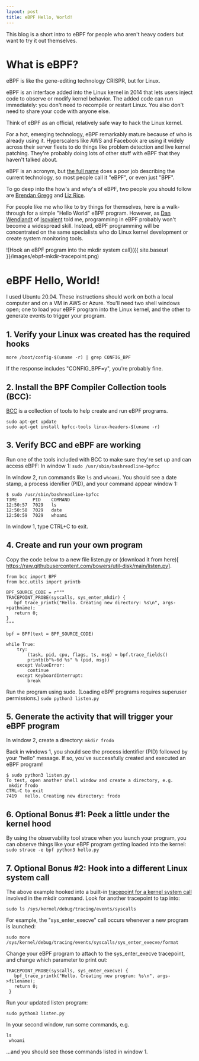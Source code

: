 ```yaml
---
layout: post
title: eBPF Hello, World!
---
```

This blog is a short intro to eBPF for people who aren't heavy coders but want to try it out themselves.

# What is eBPF?
eBPF is like the gene-editing technology CRISPR, but for Linux.
 
eBPF is an interface added into the Linux kernel in 2014 that lets users inject code to observe or modify kernel behavior. The added code can run immediately: you don't need to recompile or restart Linux. You also don't need to share your code with anyone else. 

Think of eBPF as an official, relatively safe way to hack the Linux kernel.

For a hot, emerging technology, eBPF remarkably mature because of who is already using it. Hyperscalers like AWS and Facebook are using it widely across their server fleets to do things like problem detection and live kernel patching. They're probably doing lots of other stuff with eBPF that they haven't talked about.

eBPF is an acronym, but [the full name](https://en.wikipedia.org/wiki/Berkeley_Packet_Filter) does a poor job describing the current technology, so most people call it "eBPF", or even just "BPF".

To go deep into the how's and why's of eBPF, two people you should follow are
[Brendan Gregg](https://www.brendangregg.com/blog/2019-01-01/learn-ebpf-tracing.html) and [Liz Rice](https://thenewstack.io/liz-rice-following-the-superpower-promise-of-ebpf/).

For people like me who like to try things for themselves, here is a walk-through for a simple "Hello World" eBPF program. However, as [Dan Wendlandt](https://twitter.com/danwendlandt) of [Isovalent](https://isovalent.com/) told me, programming in eBPF probably won't become a widespread skill. Instead, eBPF programming will be concentrated on the same specialists who do Linux kernel development or create system monitoring tools.

![Hook an eBPF program into the mkdir system call]({{ site.baseurl }}/images/ebpf-mkdir-tracepoint.png)

# eBPF Hello, World!

I used Ubuntu 20.04. These instructions should work on both a local computer and on a VM in AWS or Azure. You'll need two shell windows open; one to load your eBPF program into the Linux kernel, and the other to generate events to trigger your program.

## 1. Verify your Linux was created has the required hooks
```more /boot/config-$(uname -r) | grep CONFIG_BPF```

If the response includes "CONFIG_BPF=y", you're probably fine.

## 2. Install the BPF Compiler Collection tools (BCC):
[BCC](https://github.com/iovisor/bcc) is a collection of tools to help create and run eBPF programs.
```
sudo apt-get update
sudo apt-get install bpfcc-tools linux-headers-$(uname -r)
```

## 3. Verify BCC and eBPF are working
Run one of the tools included with BCC to make sure they're set up and can access eBPF:
In window 1:
```sudo /usr/sbin/bashreadline-bpfcc```

In window 2, run commands like ```ls``` and ```whoami```. You should see a date stamp, a process idenifier (PID), and your command appear window 1:  

```
$ sudo /usr/sbin/bashreadline-bpfcc
TIME      PID    COMMAND
12:50:57  7029   ls
12:50:58  7029   date
12:50:59  7029   whoami
```

In window 1, type CTRL+C to exit.

## 4. Create and run your own program
Copy the code below to a new file listen.py or (download it from here)[ https://raw.githubusercontent.com/bowers/util-disk/main/listen.py].
```
from bcc import BPF
from bcc.utils import printb

BPF_SOURCE_CODE = r"""
TRACEPOINT_PROBE(syscalls, sys_enter_mkdir) {
   bpf_trace_printk("Hello. Creating new directory: %s\n", args->pathname);
   return 0;
}
"""

bpf = BPF(text = BPF_SOURCE_CODE)

while True:
    try:
        (task, pid, cpu, flags, ts, msg) = bpf.trace_fields()
        printb(b"%-6d %s" % (pid, msg))
    except ValueError:
        continue
    except KeyboardInterrupt:
        break
```

Run the program using sudo.  (Loading eBPF programs requires superuser permissions.) 
```sudo python3 listen.py```

## 5. Generate the activity that will trigger your eBPF program
In window 2, create a directory:
```mkdir frodo```

Back in windows 1, you should see the process identifier (PID) followed by your "hello" message.
If so, you've successfully created and executed an eBPF program!

```
$ sudo python3 listen.py
To test, open another shell window and create a directory, e.g.
 mkdir frodo
CTRL-C to exit
7419   Hello. Creating new directory: frodo
```

## 6. Optional Bonus #1: Peek a little under the kernel hood
By using the observability tool strace when you launch your program, you can observe things like your eBPF program getting loaded into the kernel:
```sudo strace -e bpf python3 hello.py```

## 7. Optional Bonus #2: Hook into a different Linux system call
The above example hooked into a built-in [tracepoint for a kernel system call](https://community.silabs.com/s/article/linux-kernel-events-tracing?language=en_US) involved in the mkdir command. Look for another tracepoint to tap into:

```sudo ls /sys/kernel/debug/tracing/events/syscalls```

For example, the "sys_enter_execve" call occurs whenever a new program is launched:

```sudo more /sys/kernel/debug/tracing/events/syscalls/sys_enter_execve/format```
 
Change your eBPF program to attach to the sys_enter_execve tracepoint, and change which parameter to print out:

```
TRACEPOINT_PROBE(syscalls, sys_enter_execve) {
   bpf_trace_printk("Hello. Creating new program: %s\n", args->filename);
   return 0;
 }
```

Run your updated listen program:

```sudo python3 listen.py```

In your second window, run some commands, e.g.

```
ls
 whoami
```
...and you should see those commands listed in window 1.
